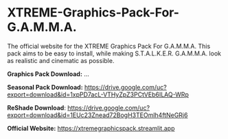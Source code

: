 # XTREME-Graphics-Pack-For-G.A.M.M.A.
The official website for the XTREME Graphics Pack For G.A.M.M.A. This pack aims to be easy to install, while making S.T.A.L.K.E.R. G.A.M.M.A. look as realistic and cinematic as possible.

**Graphics Pack Download:** ...

**Seasonal Pack Download:** https://drive.google.com/uc?export=download&id=1xpPD7acL-VTHyZpZ3PCtVEb6ILAQ-WRp

**ReShade Download**: https://drive.google.com/uc?export=download&id=1EUc23Znead72BogH3TEOmlh4ftNeGRj6

**Official Website:** https://xtremegraphicspack.streamlit.app
